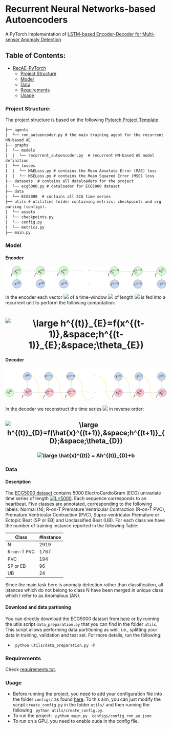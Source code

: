 # Recurrent Neural Networks-based Autoencoders
A PyTorch implementation of [LSTM-based Encoder-Decoder for Multi-sensor Anomaly Detection](https://arxiv.org/pdf/1607.00148.pdf)


## Table of Contents:
<!-- Table of contents generated generated by http://tableofcontent.eu -->
- [RecAE-PyTorch](#recae-pytorch)
    - [Project Structure](#project-structure)
    - [Model](#model)
    - [Data](#data)
    - [Requirements](#requirements)
    - [Usage](#usage)


### Project Structure:
The project structure is based on the following [Pytorch Project Template](https://github.com/moemen95/PyTorch-Project-Template)
```
├── agents
|  └── rnn_autoencoder.py # the main training agent for the recurrent NN-based AE
├── graphs
|  └── models
|  |  └── recurrent_autoencoder.py  # recurrent NN-based AE model definition
|  └── losses
|  |  └── MAELoss.py # contains the Mean Absolute Error (MAE) loss
|  |  └── MSELoss.py # contains the Mean Squared Error (MSE) loss
├── datasets  # contains all dataloaders for the project
|  └── ecg5000.py # dataloader for ECG5000 dataset
├── data
|  └── ECG5000  # contains all ECG time series
├── utils # utilities folder containing metrics, checkpoints and arg parsing (configs).
|  └── assets
|  └── checkpoints.py
|  └── config.py
|  └── metrics.py
├── main.py

```

### Model
#### Encoder

![alt text](./utils/assets/encoder.png "Encoder")


In the encoder each vector <img src="https://render.githubusercontent.com/render/math?math=x^{(t)}"> of a time-window <img src="https://render.githubusercontent.com/render/math?math=x"> of length <img src="https://render.githubusercontent.com/render/math?math=L"> is fed into a recurrent unit to perform the following computation: 

<h1 align='center'> <img src="https://latex.codecogs.com/svg.latex?\large&space;h^{(t)}_{E}=f(x^{(t)},&space;h^{(t-1)}_{E};&space;\theta_{E})" title="\large h^{(t)}_{E}=f(x^{(t-1)},&space;h^{(t-1)}_{E};&space;\theta_{E})" /> </h1>


#### Decoder
![alt text](./utils/assets/decoder.png "Decoder")

In the decoder we reconstruct the time series <img src="https://render.githubusercontent.com/render/math?math=x"> in reverse order: 

<h2 align='center'> <img src="https://latex.codecogs.com/svg.latex?\large&space;h^{(t)}_{D}=f(\hat{x}^{(t&plus;1)},&space;h^{(t&plus;1)}_{D};&space;\theta_{D})" title="\large h^{(t)}_{D}=f(\hat{x}^{(t&plus;1)},&space;h^{(t&plus;1)}_{D};&space;\theta_{D})" /> </h2>


<h3 align='center'><img src="https://latex.codecogs.com/svg.latex?\large&space;\hat{x}^{(t)}&space;=&space;Ah^{(t)}_{D}&plus;b" title="\large \hat{x}^{(t)} = Ah^{(t)}_{D}+b" /> </h3>

### Data

#### Description
The [ECG5000 dataset](http://www.timeseriesclassification.com/description.php?Dataset=ECG5000) contains 5000 ElectroCardioGram (ECG) univariate time series of length <a href="https://www.codecogs.com/eqnedit.php?latex=L=5000" target="_blank"><img src="https://latex.codecogs.com/svg.latex?L=5000" title="L=5000" /></a>. Each sequence corresponds to an heartbeat. Five classes are annotated, corresponding to the following labels: Normal (N), R-on-T Premature Ventricular Contraction (R-on-T PVC), Premature Ventricular Contraction (PVC), Supra-ventricular Premature or Ectopic Beat (SP or EB) and Unclassified Beat (UB). For each class we have the number of training instance reported in the following Table:

| Class | #Instance |
| --- | --- |
| N | 2919 |
| R-on-T PVC | 1767 |
| PVC | 194 |
| SP or EB | 96 |
| UB | 24 |

Since the main task here is anomaly detection rather than classification, all istances which do not belong to class N have been merged in unique class which I refer to as Anomalous (AN).

#### Download and data partioning
You can directly download the ECG5000 dataset from [here](http://www.timeseriesclassification.com/description.php?Dataset=ECG5000) or by running the utils script ```data_preparation.py``` that you can find in the folder ```utils```. This script allows performing data partitioning as well, i.e., splitting your data in training, validation and test set. For more details, run the following:
- ``` python utils/data_preparation.py -h```


### Requirements
Check [requirements.txt](https://github.com/PyLink88/Recurrent-Autoencoder/blob/main/requirements.txt).

### Usage
- Before running the project, you need to add your configuration file into the folder ```configs/``` as found [here](https://github.com/PyLink88/Recurrent-Autoencoder/blob/main/configs/config_rnn_ae.json). To this aim, you can just modify the script ```create_config.py``` in the folder ```utils/``` and then running the following
``` python utils/create_config.py```.
- To run the project: ``` python main.py  configs/config_rnn_ae.json```
- To run on a GPU, you need to enable cuda in the config file.

